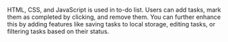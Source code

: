 HTML, CSS, and JavaScript is used in to-do list. Users can add tasks, mark them as completed by clicking, and remove them. You can further enhance this by adding features like saving tasks to local storage, editing tasks, or filtering tasks based on their status.
